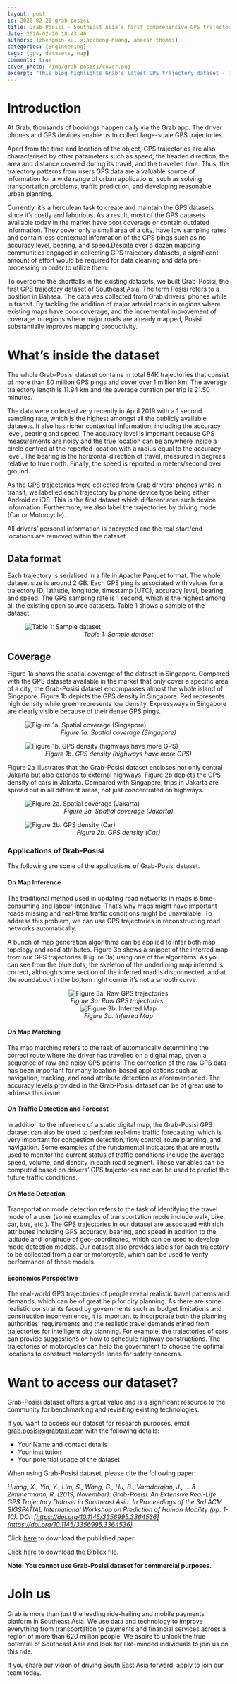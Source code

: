 ```yaml
---
layout: post
id: 2020-02-20-grab-posisi
title: Grab-Posisi - SouthEast Asia’s first comprehensive GPS trajectory dataset
date: 2020-02-20 18:43:40
authors: [zhengmin-xu, xiaocheng-huang, abeesh-thomas]
categories: [Engineering]
tags: [gps, datasets, map]
comments: true
cover_photo: /img/grab-posisi/cover.png
excerpt: "This blog highlights Grab's latest GPS trajectory dataset - its content, format, applications, and how you can access the dataset for your research purpose."
---
```



# Introduction        

At Grab, thousands of bookings happen daily via the Grab app. The driver phones and GPS devices enable us to collect large-scale GPS trajectories.

Apart from the time and location of the object, GPS trajectories are also characterised by other parameters such as speed, the headed direction, the area and distance covered during its travel, and the travelled time. Thus, the trajectory patterns from users GPS data are a valuable source of information for a wide range of urban applications, such as solving transportation problems, traffic prediction, and developing reasonable urban planning.

Currently, it’s a herculean task to create and maintain the GPS datasets since it’s costly and laborious. As a result, most of the GPS datasets available today in the market have poor coverage or contain outdated information. They cover only a small area of a city, have low sampling rates and contain less contextual information of the GPS pings such as no accuracy level, bearing, and speed.Despite over a dozen mapping communities engaged in collecting GPS trajectory datasets, a significant amount of effort would be required for data cleaning and data pre-processing in order to utilize them.

To overcome the shortfalls in the existing datasets, we built Grab-Posisi, the first GPS trajectory dataset of Southeast Asia. The term Posisi refers to a position in Bahasa. The data was collected from Grab drivers’ phones while in transit. By tackling the addition of major arterial roads in regions where existing maps have poor coverage, and the incremental improvement of coverage in regions where major roads are already mapped, Posisi substantially improves mapping productivity.

# What’s inside the dataset

The whole Grab-Posisi dataset contains in total 84K trajectories that consist of more than 80 million GPS pings and cover over 1 million km. The average trajectory length is 11.94 km and the average duration per trip is 21.50 minutes.

The data were collected very recently in April 2019 with a 1 second sampling rate, which is the highest amongst all the publicly available datasets. It also has richer contextual information, including the accuracy level, bearing and speed. The accuracy level is important because GPS measurements are noisy and the true location can be anywhere inside a circle centred at the reported location with a radius equal to the accuracy level. The bearing is the horizontal direction of travel, measured in degrees relative to true north. Finally, the speed is reported in meters/second over ground.

As the GPS trajectories were collected from Grab drivers’ phones while in transit, we labelled each trajectory by phone device type being either Android or iOS. This is the first dataset which differentiates such device information. Furthermore, we also label the trajectories by driving mode (Car or Motorcycle).

All drivers’ personal information is encrypted and the real start/end locations are removed within the dataset.

## Data format

Each trajectory is serialised in a file in Apache Parquet format. The whole dataset size is around 2 GB. Each GPS ping is associated with values for a trajectory ID, latitude, longitude, timestamp (UTC), accuracy level, bearing and speed. The GPS sampling rate is 1 second, which is the highest among all the existing open source datasets. Table 1 shows a sample of the dataset.

<div class="post-image-section"><figure>
  <img src="/img/grab-posisi/image6.png" alt="Table 1: Sample dataset">
  <figcaption align="middle"><i>Table 1: Sample dataset</i></figcaption>
</figure></div>

## Coverage

Figure 1a shows the spatial coverage of the dataset in Singapore. Compared with the GPS datasets available in the market that only cover a specific area of a city, the Grab-Posisi dataset encompasses almost the whole island of Singapore. Figure 1b depicts the GPS density in Singapore. Red represents high density while green represents low density. Expressways in Singapore are clearly visible because of their dense GPS pings.

<div class="post-image-section"><figure>
  <img src="/img/grab-posisi/image7.png" alt="Figure 1a. Spatial coverage (Singapore)">
  <figcaption align="middle"><i>Figure 1a. Spatial coverage (Singapore)</i></figcaption>
</figure></div>

<div class="post-image-section"><figure>
  <img src="/img/grab-posisi/image5.png" alt="Figure 1b. GPS density (highways have more GPS)">
  <figcaption align="middle"><i>Figure 1b. GPS density (highways have more GPS)</i></figcaption>
</figure></div>

Figure 2a illustrates that the Grab-Posisi dataset encloses not only central Jakarta but also extends to external highways. Figure 2b depicts the GPS density of cars in Jakarta. Compared with Singapore, trips in Jakarta are spread out in all different areas, not just concentrated on highways.


<div class="post-image-section"><figure>
  <img src="/img/grab-posisi/image2.png" alt="Figure 2a. Spatial coverage (Jakarta)">
  <figcaption align="middle"><i>Figure 2a. Spatial coverage (Jakarta)</i></figcaption>
</figure></div>

<div class="post-image-section"><figure>
  <img src="/img/grab-posisi/image1.png" alt="Figure 2b. GPS density (Car)">
  <figcaption align="middle"><i>Figure 2b. GPS density (Car)</i></figcaption>
</figure></div>


### Applications of Grab-Posisi

The following are some of the applications of Grab-Posisi dataset.

#### On Map Inference

The traditional method used in updating road networks in maps is time-consuming and labour-intensive. That’s why maps might have important roads missing and real-time traffic conditions might be unavailable. To address this problem, we can use GPS trajectories in reconstructing road networks automatically.

A bunch of map generation algorithms can be applied to infer both map topology and road attributes. Figure 3b shows a snippet of the inferred map from our GPS trajectories (Figure 3a) using one of the algorithms. As you can see from the blue dots, the skeleton of the underlining map inferred is correct, although some section of the inferred road is disconnected, and at the roundabout in the bottom right corner it’s not a smooth curve.


<div style="text-align: center;">
<div class="row">
  <div class="column">
    <img src="/img/grab-posisi/image3.jpg" alt="Figure 3a. Raw GPS trajectories">
    <figcaption align="middle"><i>Figure 3a. Raw GPS trajectories  </i></figcaption>
  </div>
  <div class="column">
    <img src="/img/grab-posisi/image4.jpg" alt="Figure 3b. Inferred Map">
    <figcaption align="middle"><i>Figure 3b. Inferred Map</i></figcaption>
  </div>
</div>
</div>



#### On Map Matching                                         

The map matching refers to the task of automatically determining the correct route where the driver has travelled on a digital map, given a sequence of raw and noisy GPS points. The correction of the raw GPS data has been important for many location-based applications such as navigation, tracking, and road attribute detection as aforementioned. The accuracy levels provided in the Grab-Posisi dataset can be of great use to address this issue.

#### On Traffic Detection and Forecast                         

In addition to the inference of a static digital map, the Grab-Posisi GPS dataset can also be used to perform real-time traffic forecasting, which is very important for congestion detection, flow control, route planning, and navigation. Some examples of the fundamental indicators that are mostly used to monitor the current status of traffic conditions include the average speed, volume, and density in each road segment. These variables can be computed based on drivers’ GPS trajectories and can be used to predict the future traffic conditions.

#### On Mode Detection                         

Transportation mode detection refers to the task of identifying the travel mode of a user (some examples of transportation mode include walk, bike, car, bus, etc.). The GPS trajectories in our dataset are associated with rich attributes including GPS accuracy, bearing, and speed in addition to the latitude and longitude of geo-coordinates, which can be used to develop mode detection models. Our dataset also provides labels for each trajectory to be collected from a car or motorcycle, which can be used to verify performance of those models.

#### Economics Perspective                                         

The real-world GPS trajectories of people reveal realistic travel patterns and demands, which can be of great help for city planning. As there are some realistic constraints faced by governments such as budget limitations and construction inconvenience, it is important to incorporate both the planning authorities’ requirements and the realistic travel demands mined from trajectories for intelligent city planning. For example, the trajectories of cars can provide suggestions on how to schedule highway constructions. The trajectories of motorcycles can help the government to choose the optimal locations to construct motorcycle lanes for safety concerns.

# Want to access our dataset?

Grab-Posisi dataset offers a great value and is a significant resource to the community for benchmarking and revisiting existing technologies.         

If you want to access our dataset for research purposes, email [grab.posisi@grabtaxi.com](mailto:grab.posisi@grabtaxi.com) with the following details:

*   Your Name and contact details
*   Your institution
*   Your potential usage of the dataset

When using Grab-Posisi dataset, please cite the following paper:

_Huang, X., Yin, Y., Lim, S., Wang, G., Hu, B., Varadarajan, J., ... & Zimmermann, R. (2019, November). Grab-Posisi: An Extensive Real-Life GPS Trajectory Dataset in Southeast Asia. In Proceedings of the 3rd ACM SIGSPATIAL International Workshop on Prediction of Human Mobility (pp. 1-10). DOI: [https://doi.org/10.1145/3356995.3364536](https://doi.org/10.1145/3356995.3364536)_

<div>Click <a href="/files/Grab-Posisi_An_Extensive_Real-Life_GPS_Trajectory_Dataset_in_Southeast_Asia.pdf" download>here</a> to download the published paper.<p></p></div>

<div>Click <a href="/files/grab-posisi-dataset.bib" download>here</a> to download the BibTex file.<p></p></div>

**Note: You cannot use Grab-Posisi dataset for commercial purposes.**

# Join us

Grab is more than just the leading ride-hailing and mobile payments platform in Southeast Asia. We use data and technology to improve everything from transportation to payments and financial services across a region of more than 620 million people. We aspire to unlock the true potential of Southeast Asia and look for like-minded individuals to join us on this ride.

If you share our vision of driving South East Asia forward, [apply](https://grab.careers/jobs/) to join our team today.
